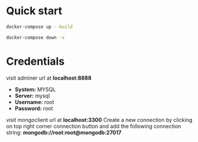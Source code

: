 # Quick start
```sh
docker-compose up --build
```
```sh
docker-compose down -v 
```
# Credentials
visit adminer url at **localhost:8888**
- **System:** MYSQL
- **Server:**  mysql
- **Username:** root
- **Password:** root

visit mongoclient url at **localhost:3300**
Create a new connection by clicking on top right corner connection button and add the following connection string: **mongodb://root:root@mongodb:27017**